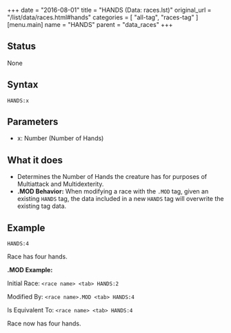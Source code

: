 +++
date = "2016-08-01"
title = "HANDS (Data: races.lst)"
original_url = "/list/data/races.html#hands"
categories = [ "all-tag", "races-tag" ]
[menu.main]
    name = "HANDS"
    parent = "data_races"
+++

## Status

None

## Syntax

`HANDS:x`

## Parameters

-   x: Number (Number of Hands)



What it does
------------

-   Determines the Number of Hands the creature has for purposes of
    Multiattack and Multidexterity.
-   **.MOD Behavior:** When modifying a race with the `.MOD` tag, given
    an existing `HANDS` tag, the data included in a new `HANDS` tag will
    overwrite the existing tag data.

Example
-------

`HANDS:4`

Race has four hands.

**.MOD Example:**

Initial Race: `<race name> <tab> HANDS:2`

Modified By: `<race name>.MOD <tab> HANDS:4`

Is Equivalent To: `<race name> <tab> HANDS:4`

Race now has four hands.

